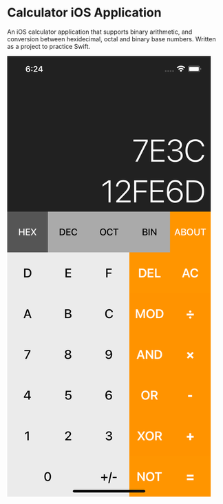 # Calculator iOS Application
An iOS calculator application that supports binary arithmetic, and conversion between hexidecimal, octal and binary base numbers. Written as a project to practice Swift.

![iOS Screenshot](https://github.com/saechaol/ios-calculator/blob/main/Asset/Screenshot.png)